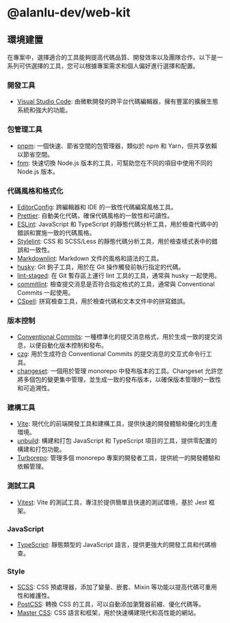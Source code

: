 # @alanlu-dev/web-kit

## 環境建置

在專案中，選擇適合的工具能夠提高代碼品質、開發效率以及團隊合作。以下是一系列可供選擇的工具，您可以根據專案需求和個人偏好進行選擇和配置。

### 開發工具

* [Visual Studio Code](https://code.visualstudio.com): 由微軟開發的跨平台代碼編輯器，擁有豐富的擴展生態系統和強大的功能。

### 包管理工具

* [pnpm](https://pnpm.io): 一個快速、節省空間的包管理器，類似於 npm 和 Yarn，但共享依賴以節省空間。
* [fnm](https://github.com/Schniz/fnm): 快速切換 Node.js 版本的工具，可幫助您在不同的項目中使用不同的 Node.js 版本。

### 代碼風格和格式化

* [EditorConfig](https://editorconfig.org): 跨編輯器和 IDE 的一致性代碼編寫風格工具。
* [Prettier](https://prettier.io): 自動美化代碼，確保代碼風格的一致性和可讀性。
* [ESLint](https://eslint.org): JavaScript 和 TypeScript 的靜態代碼分析工具，用於檢查代碼中的錯誤和實施一致的代碼風格。
* [Stylelint](https://stylelint.io): CSS 和 SCSS/Less 的靜態代碼分析工具，用於檢查樣式表中的錯誤和一致性。
* [Markdownlint](https://github.com/DavidAnson/markdownlint): Markdown 文件的風格和語法的工具。
* [husky](https://typicode.github.io/husky): Git 鉤子工具，用於在 Git 操作觸發前執行指定的代碼。
* [lint-staged](https://github.com/lint-staged/lint-staged): 在 Git 暫存區上運行 lint 工具的工具，通常與 husky 一起使用。
* [commitlint](https://commitlint.js.org): 檢查提交消息是否符合指定格式的工具，通常與 Conventional Commits 一起使用。
* [CSpell](https://cspell.org/): 拼寫檢查工具，用於檢查代碼和文本文件中的拼寫錯誤。

### 版本控制

* [Conventional Commits](https://www.conventionalcommits.org): 一種標準化的提交消息格式，用於生成一致的提交消息，以便自動化版本控制和發布。
* [czg](https://cz-git.qbb.sh/zh/cli): 用於生成符合 Conventional Commits 的提交消息的交互式命令行工具。
* [changeset](https://github.com/changesets/changesets): 一個用於管理 monorepo 中發布版本的工具。Changeset 允許您將多個包的變更集中管理，並生成一致的發布版本，以確保版本管理的一致性和可追溯性。

### 建構工具

* [Vite](https://vitejs.dev): 現代化的前端開發工具和建構工具，提供快速的開發體驗和優化的生產環境。
* [unbuild](https://github.com/unjs/unbuild): 構建和打包 JavaScript 和 TypeScript 項目的工具，提供零配置的構建和打包功能。
* [Turborepo](https://turbo.build/repo): 管理多個 monorepo 專案的開發者工具，提供統一的開發體驗和依賴管理。

### 測試工具

* [Vitest](https://vitest.dev): Vite 的測試工具，專注於提供簡單且快速的測試環境，基於 Jest 框架。

### JavaScript

* [TypeScript](https://www.typescriptlang.org): 靜態類型的 JavaScript 語言，提供更強大的開發工具和代碼檢查。

### Style

* [SCSS](https://sass-lang.com):  CSS 預處理器，添加了變量、嵌套、Mixin 等功能以提高代碼可重用性和維護性。
* [PostCSS](https://postcss.org): 轉換 CSS 的工具，可以自動添加瀏覽器前綴、優化代碼等。
* [Master CSS](https://master.co): CSS 語言和框架，用於快速構建現代和高性能的網站。
